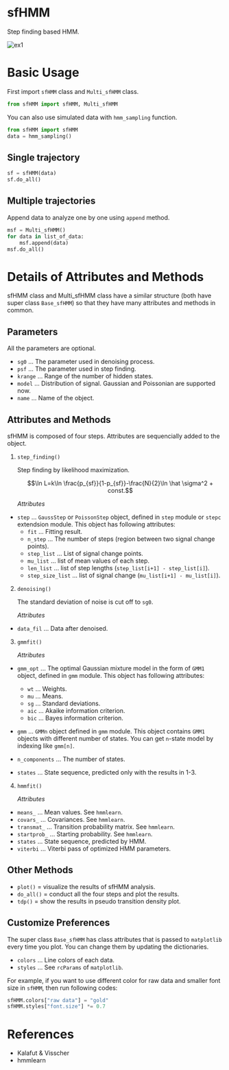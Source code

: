 # sfHMM
Step finding based HMM.

![ex1](animation.gif)

# Basic Usage

First import `sfHMM` class and `Multi_sfHMM` class.

```python
from sfHMM import sfHMM, Multi_sfHMM
```

You can also use simulated data with `hmm_sampling` function.

```python
from sfHMM import sfHMM
data = hmm_sampling()
```

## Single trajectory

```python
sf = sfHMM(data)
sf.do_all()
```

## Multiple trajectories

Append data to analyze one by one using `append` method.
```python
msf = Multi_sfHMM()
for data in list_of_data:
    msf.append(data)
msf.do_all()
```

# Details of Attributes and Methods
sfHMM class and Multi_sfHMM class have a similar structure (both have super class `Base_sfHMM`) so that they have many attributes and methods in common.

## Parameters
All the parameters are optional.
- `sg0` ... The parameter used in denoising process.
- `psf` ... The parameter used in step finding.
- `krange` ... Range of the number of hidden states.
- `model` ... Distribution of signal. Gaussian and Poissonian are supported now.
- `name` ... Name of the object.

## Attributes and Methods

sfHMM is composed of four steps. Attributes are sequencially added to the object.

1. `step_finding()`
   
    Step finding by likelihood maximization.
    
    $$\ln L=k\ln \frac{p_{sf}}{1-p_{sf}}-\frac{N}{2}\ln \hat \sigma^2 + const.$$

    *Attributes*

  - `step` ... `GaussStep` or `PoissonStep` object, defined in `step` module or `stepc` extendsion module. This object has following attributes:
    - `fit` ... Fitting result.
    - `n_step` ... The number of steps (region between two signal change points).
    - `step_list` ... List of signal change points.
    - `mu_list` ... list of mean values of each step.
    - `len_list` ... list of step lengths (`step_list[i+1] - step_list[i]`).
    - `step_size_list` ... list of signal change (`mu_list[i+1] - mu_list[i]`). 

2. `denoising()`

    The standard deviation of noise is cut off to `sg0`.
  
    *Attributes*

  - `data_fil` ... Data after denoised.

3. `gmmfit()`
   
    *Attributes*
    
  - `gmm_opt` ... The optimal Gaussian mixture model in the form of `GMM1` object, defined in `gmm` module. This object has following attributes:

    - `wt` ... Weights.
    - `mu` ... Means.
    - `sg` ... Standard deviations.
    - `aic` ... Akaike information criterion.
    - `bic` ... Bayes information criterion.

  - `gmm` ... `GMMn` object defined in `gmm` module. This object contains `GMM1` objects with different number of states. You can get `n`-state model by indexing like `gmm[n]`.
  - `n_components` ... The number of states.
  - `states` ... State sequence, predicted only with the results in 1-3.

4. `hmmfit()`

    *Attributes*

  - `means_` ... Mean values. See `hmmlearn`.
  - `covars_` ... Covariances. See `hmmlearn`.
  - `transmat_` ... Transition probability matrix. See `hmmlearn`.
  - `startprob_` ... Starting probability. See `hmmlearn`.
  - `states` ... State sequence, predicted by HMM.
  - `viterbi` ... Viterbi pass of optimized HMM parameters.

## Other Methods

- `plot()` = visualize the results of sfHMM analysis.
- `do_all()` = conduct all the four steps and plot the results.
- `tdp()` = show the results in pseudo transition density plot.

## Customize Preferences

The super class `Base_sfHMM` has class attributes that is passed to `matplotlib` every time you plot. You can change them by updating the dictionaries.

- `colors` ... Line colors of each data.
- `styles` ... See `rcParams` of `matplotlib`.

For example, if you want to use different color for raw data and smaller font size in `sfHMM`, then run following codes:

```python
sfHMM.colors["raw data"] = "gold"
sfHMM.styles["font.size"] *= 0.7
```

# References
- Kalafut & Visscher
- hmmlearn
